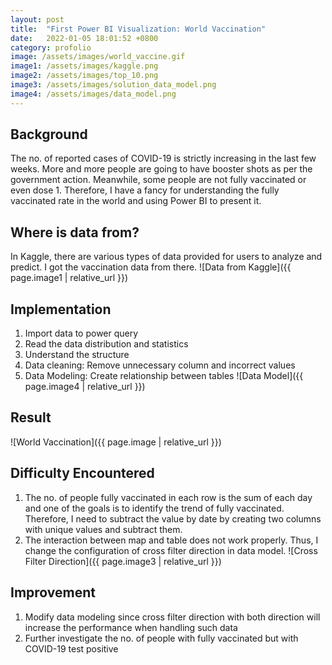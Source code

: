 ```yaml
---
layout: post
title:  "First Power BI Visualization: World Vaccination"
date:   2022-01-05 18:01:52 +0800
category: profolio
image: /assets/images/world_vaccine.gif
image1: /assets/images/kaggle.png
image2: /assets/images/top_10.png
image3: /assets/images/solution_data_model.png
image4: /assets/images/data_model.png
---
```


## Background
The no. of reported cases of COVID-19 is strictly increasing in the last few weeks. More and more people are going to have booster shots as per the government action. Meanwhile, some people are not fully vaccinated or even dose 1. Therefore, I have a fancy for understanding the fully vaccinated rate in the world and using Power BI to present it.

## Where is data from?
In Kaggle, there are various types of data provided for users to analyze and predict. I got the vaccination data from there. 
![Data from Kaggle]({{ page.image1 | relative_url }})

## Implementation
1. Import data to power query
2. Read the data distribution and statistics
3. Understand the structure
4. Data cleaning: Remove unnecessary column and incorrect values
5. Data Modeling: Create relationship between tables
![Data Model]({{ page.image4 | relative_url }})

## Result
![World Vaccination]({{ page.image | relative_url }})

## Difficulty Encountered
1. The no. of people fully vaccinated in each row is the sum of each day and one of the goals is to identify the trend of fully vaccinated. Therefore, I need to subtract the value by date by creating two columns with unique values and subtract them. 
2. The interaction between map and table does not work properly. Thus, I change the configuration of cross filter direction in data model.
![Cross Filter Direction]({{ page.image3 | relative_url }})

## Improvement
1. Modify data modeling since cross filter direction with both direction will increase the performance when handling such data
2. Further investigate the no. of people with fully vaccinated but with COVID-19 test positive





